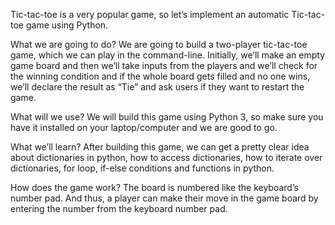 Tic-tac-toe is a very popular game, so let’s implement an automatic Tic-tac-toe game using Python.

What we are going to do?
We are going to build a two-player tic-tac-toe game, which we can play in the command-line. Initially, we’ll make an empty game board 
and then we’ll take inputs from the players and we’ll check for the winning condition and if the whole board gets filled and no one wins,
we’ll declare the result as “Tie” and ask users if they want to restart the game.

What will we use?
We will build this game using Python 3, so make sure you have it installed on your laptop/computer and we are good to go.

What we’ll learn?
After building this game, we can get a pretty clear idea about dictionaries in python, how to access dictionaries, 
how to iterate over dictionaries, for loop, if-else conditions and functions in python.

How does the game work?
The board is numbered like the keyboard’s number pad. And thus, a player can make their move in the game board by entering the number from the keyboard number pad.
